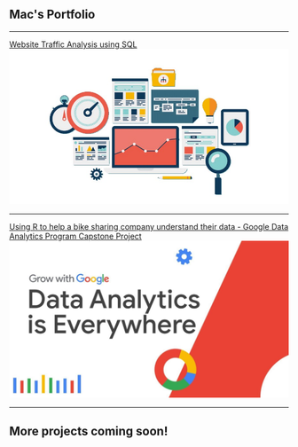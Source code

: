 ## Mac's Portfolio

---

[Website Traffic Analysis using SQL](/project_1.md)
<img src="images/website-analysis.jpg?raw=true"/>

---
[Using R to help a bike sharing company understand their data - Google Data Analytics Program Capstone Project](https://www.kaggle.com/code/macbenedicto/google-data-analytics-program-capstone-project-1)
<img src="images/maxresdefault.jpg?raw=true"/>

---
## More projects coming soon!

<!--
---
[Project 3 Title](http://example.com/)
<img src="images/dummy_thumbnail.jpg?raw=true"/>

---

### Category Name 2

- [Project 1 Title](http://example.com/)
- [Project 2 Title](http://example.com/)
- [Project 3 Title](http://example.com/)
- [Project 4 Title](http://example.com/)
- [Project 5 Title](http://example.com/)

---




---
<p style="font-size:11px">Page template forked from <a href="https://github.com/evanca/quick-portfolio">evanca</a></p>
<!-- Remove above link if you don't want to attibute -->


